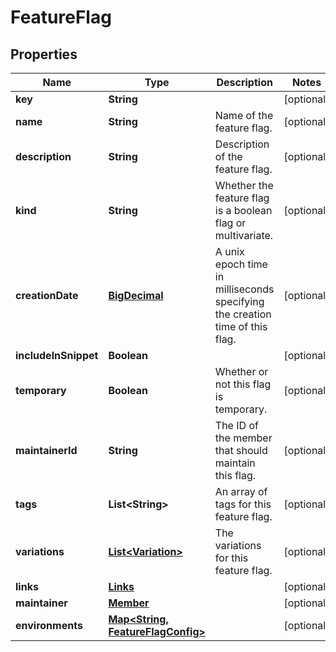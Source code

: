 
# FeatureFlag

## Properties
Name | Type | Description | Notes
------------ | ------------- | ------------- | -------------
**key** | **String** |  |  [optional]
**name** | **String** | Name of the feature flag. |  [optional]
**description** | **String** | Description of the feature flag. |  [optional]
**kind** | **String** | Whether the feature flag is a boolean flag or multivariate. |  [optional]
**creationDate** | [**BigDecimal**](BigDecimal.md) | A unix epoch time in milliseconds specifying the creation time of this flag. |  [optional]
**includeInSnippet** | **Boolean** |  |  [optional]
**temporary** | **Boolean** | Whether or not this flag is temporary. |  [optional]
**maintainerId** | **String** | The ID of the member that should maintain this flag. |  [optional]
**tags** | **List&lt;String&gt;** | An array of tags for this feature flag. |  [optional]
**variations** | [**List&lt;Variation&gt;**](Variation.md) | The variations for this feature flag. |  [optional]
**links** | [**Links**](Links.md) |  |  [optional]
**maintainer** | [**Member**](Member.md) |  |  [optional]
**environments** | [**Map&lt;String, FeatureFlagConfig&gt;**](FeatureFlagConfig.md) |  |  [optional]



